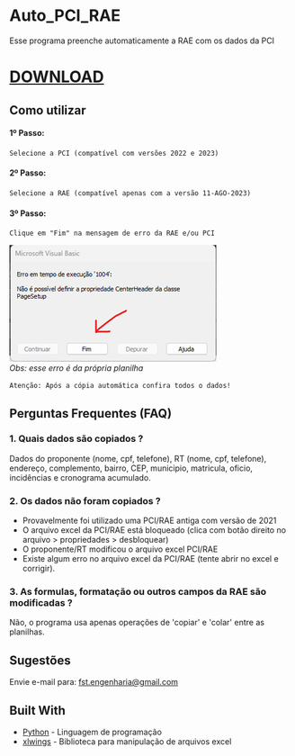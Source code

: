 # Auto_PCI_RAE

Esse programa preenche automaticamente a RAE com os dados da PCI

# [DOWNLOAD](https://github.com/fssLeet/Auto_PCI_RAE/releases)

## Como utilizar

#### 1º Passo: 
```
Selecione a PCI (compatível com versões 2022 e 2023)
```
#### 2º Passo:
```
Selecione a RAE (compatível apenas com a versão 11-AGO-2023)
```
#### 3º Passo:
```
Clique em "Fim" na mensagem de erro da RAE e/ou PCI
```
![Logo do Meu Projeto](img/fim.png)
<br>*Obs: esse erro é da própria planilha* 
```
Atenção: Após a cópia automática confira todos o dados!
```

## Perguntas Frequentes (FAQ)

### 1. Quais dados são copiados ?

Dados do proponente (nome, cpf, telefone), RT (nome, cpf, telefone), endereço, complemento, bairro, CEP, municipio, matricula, oficio, incidências e cronograma acumulado.

### 2. Os dados não foram copiados ?

* Provavelmente foi utilizado uma PCI/RAE antiga com versão de 2021 
* O arquivo excel da PCI/RAE está bloqueado (clica com botão direito no arquivo > propriedades > desbloquear)
* O proponente/RT modificou o arquivo excel PCI/RAE
* Existe algum erro no arquivo excel da PCI/RAE (tente abrir no excel e corrigir).

### 3. As formulas, formatação ou outros campos da RAE são modificadas ?

Não, o programa usa apenas operações de 'copiar' e 'colar' entre as planilhas.

## Sugestões

Envie e-mail para: fst.engenharia@gmail.com

## Built With

* [Python](https://www.python.org/) - Linguagem de programação
* [xlwings](https://www.xlwings.org/) - Biblioteca para manipulação de arquivos excel